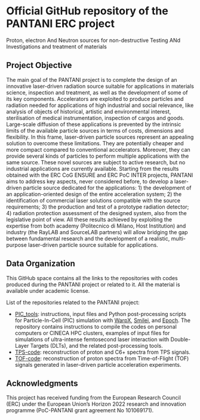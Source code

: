 # Official GitHub repository of the PANTANI ERC project

Proton, electron And Neutron sources for non-destructive Testing ANd Investigations and treatment of materials

## Project Objective

The main goal of the PANTANI project is to complete the design of an innovative laser-driven radiation source suitable for applications in materials science, inspection and treatment, as well as the development of some of its key components. Accelerators are exploited to produce particles and radiation needed for applications of high industrial and social relevance, like analysis of objects of historical, artistic and environmental interest, sterilisation of medical instrumentation, inspection of cargos and goods. Large-scale diffusion of these applications is prevented by the intrinsic limits of the available particle sources in terms of costs, dimensions and flexibility. In this frame, laser-driven particle sources represent an appealing solution to overcome these limitations. They are potentially cheaper and more compact compared to conventional accelerators. Moreover, they can provide several kinds of particles to perform multiple applications with the same source. These novel sources are subject to active research, but no industrial applications are currently available. Starting from the results obtained with the ERC CoG ENSURE and ERC PoC INTER projects, PANTANI aims to address key aspects, never considered before, to develop a laser-driven particle source dedicated for the applications: 1) the development of an application-oriented design of the entire acceleration system; 2) the identification of commercial laser solutions compatible with the source requirements; 3) the production and test of a prototype radiation detector; 4) radiation protection assessment of the designed system, also from the legislative point of view. All these results achieved by exploiting the expertise from both academy (Politecnico di Milano, Host Institution) and industry (the RayLAB and SourceLAB partners) will allow bridging the gap between fundamental research and the development of a realistic, multi-purpose laser-driven particle source suitable for applications.

## Data Organization

This GitHub space contains all the links to the repositories with codes produced during the PANTANI project or related to it. All the material is available under academic license.

List of the repositories related to the PANTANI project:

* [PIC_tools](https://github.com/CompuNanoLab/PIC_tools): instructions, input files and Python post-processing scripts for Particle-In-Cell (PIC) simulation with [WarpX](https://github.com/ECP-WarpX/WarpX), [Smilei](https://github.com/SmileiPIC/Smilei), and [Epoch](https://github.com/Warwick-Plasma/epoch). The repository contains instructions to compile the codes on personal computers or CINECA HPC clusters, examples of input files for simulations of ultra-intense femtosecond laser interaction with Double-Layer Targets (DLTs), and the related post-processing tools. 
* [TPS-code](https://github.com/CompuNanoLab/TPS-code): reconstruction of proton and C6+ spectra from TPS signals.
* [TOF-code](https://github.com/CompuNanoLab/ToF-code): reconstruction of proton spectra from Time-of-Flight (TOF) signals generated in laser-driven particle acceleration experiments.

## Acknowledgments

This project has received funding from the European Research Council (ERC) under the European Union’s Horizon 2022 research and innovation programme (PoC-PANTANI grant agreement No 101069171).
